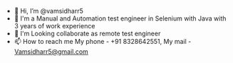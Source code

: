 - 👋 Hi, I’m @vamsidharr5
- 👀 I'm a Manual and Automation test engineer in Selenium with Java with  3 years of work experience
- 💞️ I'm Looking collaborate as remote test engineer 
- 📫 How to reach me My phone - +91 8328642551, My mail - Vamsidharr5@gmail.com

<!---
vamsidharr5/vamsidharr5 is a ✨ special ✨ repository because its `README.md` (this file) appears on your GitHub profile.
You can click the Preview link to take a look at your changes.
--->
